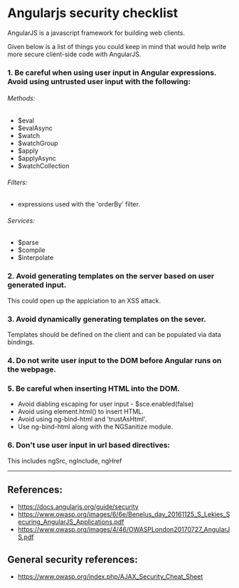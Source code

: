 # Angularjs security checklist

AngularJS is a javascript framework for building web clients.

Given below is a list of things you could keep in mind that would help write more secure client-side code with AngularJS.

### 1. Be careful when using user input in  Angular expressions. Avoid using untrusted user input with the following:

###### Methods:
- $eval
- $evalAsync
- $watch
- $watchGroup
- $apply
- $applyAsync
- $watchCollection

###### Filters:
- expressions used with the 'orderBy' filter.

###### Services:
- $parse
- $compile
- $interpolate


### 2. Avoid generating templates on the server based on user generated input.
This could open up the applciation to an XSS attack.

### 3. Avoid dynamically generating templates on the sever. 
Templates should be defined on the client and can be populated via data bindings.


### 4. Do not write user input to the DOM before Angular runs on the webpage.

### 5. Be careful when inserting HTML into the DOM.
- Avoid diabling escaping for user input - $sce.enabled(false)
- Avoid using element.html() to insert HTML.
- Avoid using ng-bind-html and 'trustAsHtml'.
- Use ng-bind-html along with the NGSanitize module.

### 6. Don't use user input in url based directives:
This includes ngSrc, ngInclude, ngHref


___


References:
--------------
- https://docs.angularjs.org/guide/security
- https://www.owasp.org/images/6/6e/Benelus_day_20161125_S_Lekies_Securing_AngularJS_Applications.pdf
- https://www.owasp.org/images/4/46/OWASPLondon20170727_AngularJS.pdf

General security references:
-------------------------------
- https://www.owasp.org/index.php/AJAX_Security_Cheat_Sheet
